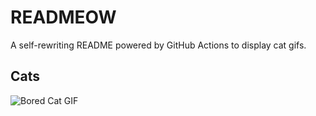 # READMEOW

A self-rewriting README powered by GitHub Actions to display cat gifs.

## Cats

![Bored Cat GIF](https://media1.giphy.com/media/mlvseq9yvZhba/200.gif?cid=9acd02da6jejszl5sf6l0ccbmg2qhb9x2ekclhmjh9c1pthz&ep=v1_gifs_search&rid=200.gif&ct=g)
